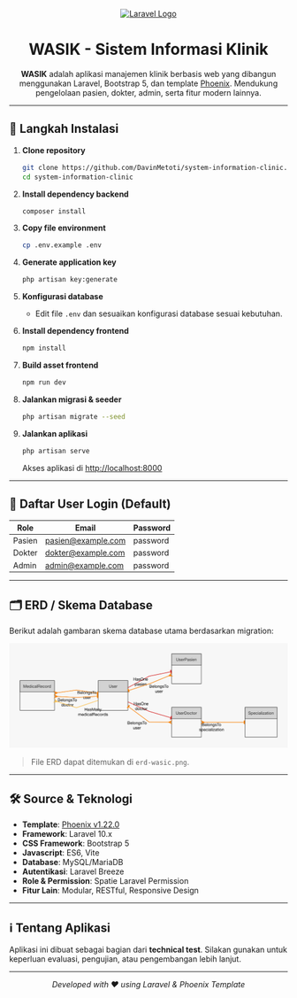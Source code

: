 <p align="center">
  <a href="https://laravel.com" target="_blank">
    <img src="https://raw.githubusercontent.com/laravel/art/master/logo-lockup/5%20SVG/2%20CMYK/1%20Full%20Color/laravel-logolockup-cmyk-red.svg" width="400" alt="Laravel Logo">
  </a>
</p>

<h1 align="center">WASIK - Sistem Informasi Klinik</h1>
<p align="center">
  <b>WASIK</b> adalah aplikasi manajemen klinik berbasis web yang dibangun menggunakan Laravel, Bootstrap 5, dan template <a href="https://prium.github.io/phoenix/v1.22.0/showcase.html">Phoenix</a>. Mendukung pengelolaan pasien, dokter, admin, serta fitur modern lainnya.
</p>

---

## 🚀 Langkah Instalasi

1. **Clone repository**
   ```bash
   git clone https://github.com/DavinMetoti/system-information-clinic.git
   cd system-information-clinic
   ```

2. **Install dependency backend**
   ```bash
   composer install
   ```

3. **Copy file environment**
   ```bash
   cp .env.example .env
   ```

4. **Generate application key**
   ```bash
   php artisan key:generate
   ```

5. **Konfigurasi database**
   - Edit file `.env` dan sesuaikan konfigurasi database sesuai kebutuhan.

6. **Install dependency frontend**
   ```bash
   npm install
   ```

7. **Build asset frontend**
   ```bash
   npm run dev
   ```

8. **Jalankan migrasi & seeder**
   ```bash
   php artisan migrate --seed
   ```

9. **Jalankan aplikasi**
   ```bash
   php artisan serve
   ```
   Akses aplikasi di [http://localhost:8000](http://localhost:8000)

---

## 👤 Daftar User Login (Default)

| Role   | Email               | Password  |
|--------|---------------------|-----------|
| Pasien | pasien@example.com  | password  |
| Dokter | dokter@example.com  | password  |
| Admin  | admin@example.com   | password  |

---

## 🗂️ ERD / Skema Database

Berikut adalah gambaran skema database utama berdasarkan migration:

![ERD](erd-wasic.png)

> File ERD dapat ditemukan di `erd-wasic.png`.
---

## 🛠️ Source & Teknologi

- **Template**: [Phoenix v1.22.0](https://prium.github.io/phoenix/v1.22.0/showcase.html)
- **Framework**: Laravel 10.x
- **CSS Framework**: Bootstrap 5
- **Javascript**: ES6, Vite
- **Database**: MySQL/MariaDB
- **Autentikasi**: Laravel Breeze
- **Role & Permission**: Spatie Laravel Permission
- **Fitur Lain**: Modular, RESTful, Responsive Design

---

## ℹ️ Tentang Aplikasi

Aplikasi ini dibuat sebagai bagian dari **technical test**.
Silakan gunakan untuk keperluan evaluasi, pengujian, atau pengembangan lebih lanjut.

---

<p align="center">
  <i>Developed with ❤️ using Laravel & Phoenix Template</i>
</p>
